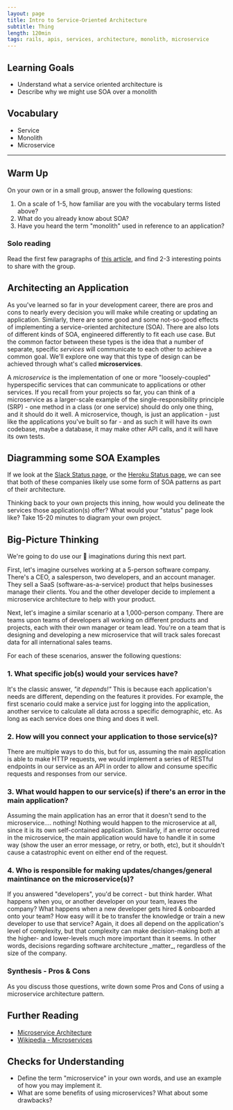 ```yaml
---
layout: page
title: Intro to Service-Oriented Architecture
subtitle: Thing
length: 120min
tags: rails, apis, services, architecture, monolith, microservice
---
```


## Learning Goals
* Understand what a service oriented architecture is
* Describe why we might use SOA over a monolith

## Vocabulary
* Service
* Monolith
* Microservice

----

## Warm Up
On your own or in a small group, answer the following questions: 

1. On a scale of 1-5, how familiar are you with the vocabulary terms listed above? 
2. What do you already know about SOA?
3. Have you heard the term "monolith" used in reference to an application? 


### Solo reading
Read the first few paragraphs of [this article](https://aws.amazon.com/what-is/service-oriented-architecture/), and find 2-3 interesting points to share with the group. 

## Architecting an Application
As you've learned so far in your development career, there are pros and cons to nearly every decision you will make while creating or updating an application. Similarly, there are some good and some not-so-good effects of implementing a service-oriented architecture (SOA). There are also lots of different kinds of SOA, engineered differently to fit each use case. But the common factor between these types is the idea that a number of separate, specific _services_ will communicate to each other to achieve a common goal. We'll explore one way that this type of design can be achieved through what's called **microservices**. 

A _microservice_ is the implementation of one or more "loosely-coupled" hyperspecific services that can communicate to applications or other services. If you recall from your projects so far, you can think of a microservice as a larger-scale example of the single-responsibility principle (SRP) - one method in a class (or one service) should do only one thing, and it should do it well. 
A microservice, though, is just an application - just like the applications you've built so far - and as such it will have its own codebase, maybe a database, it may make other API calls, and it will have its own tests. 


## Diagramming some SOA Examples
If we look at the [Slack Status page](https://status.slack.com/), or the [Heroku Status page](https://status.heroku.com/), we can see that both of these companies likely use some form of SOA patterns as part of their architecture. 

Thinking back to your own projects this inning, how would you delineate the services those application(s) offer? What would your "status" page look like? Take 15-20 minutes to diagram your own project. 

## Big-Picture Thinking
We're going to do use our 🌈 imaginations during this next part. 

First, let's imagine ourselves working at a 5-person software company. There's a CEO, a salesperson, two developers, and an account manager. They sell a SaaS (software-as-a-service) product that helps businesses manage their clients. You and the other developer decide to implement a microservice architecture to help with your product. 

Next, let's imagine a similar scenario at a 1,000-person company. There are teams upon teams of developers all working on different products and projects, each with their own manager or team lead. You're on a team that is designing and developing a new microservice that will track sales forecast data for all international sales teams. 

For each of these scenarios, answer the following questions: 

<section class="answer">
<h3>1. What specific job(s) would your services have?</h3>
<div>
It's the classic answer, <em>"it depends!"</em> This is because each application's needs are different, depending on the features it provides. For example, the first scenario could make a service just for logging into the application, another service to calculate all data across a specific demographic, etc. As long as each service does one thing and does it well. 
</div>
</section>
<section class="answer">
<h3>2. How will you connect your application to those service(s)?</h3>
<div>
There are multiple ways to do this, but for us, assuming the main application is able to make HTTP requests, we would implement a series of RESTful endpoints in our service as an API in order to allow and consume specific requests and responses from our service. 
</div>
</section>
<section class="answer">
<h3>3. What would happen to our service(s) if there's an error in the main application? </h3>
<div>
Assuming the main application has an error that it doesn't send to the microservice.... nothing! Nothing would happen to the microservice at all, since it is its own self-contained application. Similarly, if an error occurred in the microservice, the main application would have to handle it in some way (show the user an error message, or retry, or both, etc), but it shouldn't cause a catastrophic event on either end of the request.
</div>
</section>
<section class="answer">
<h3>4. Who is responsible for making updates/changes/general maintinance on the microservice(s)?</h3>
<div>
If you answered "developers", you'd be correct - but think harder. What happens when you, or another developer on your team, leaves the company? What happens when a new developer gets hired & onboarded onto your team? How easy will it be to transfer the knowledge or train a new developer to use that service? Again, it does all depend on the application's level of complexity, but that complexity can make decision-making both at the higher- and lower-levels much more important than it seems. In other words, decisions regarding software architecture _matter_, regardless of the size of the company. 
</div>
</section>

### Synthesis - Pros & Cons
As you discuss those questions, write down some Pros and Cons of using a microservice architecture pattern. 


## Further Reading
* [Microservice Architecture](https://microservices.io/index.html)
* [Wikipedia - Microservices](https://en.wikipedia.org/wiki/Microservices)

## Checks for Understanding
* Define the term "microservice" in your own words, and use an example of how you may implement it. 
* What are some benefits of using microservices? What about some drawbacks?